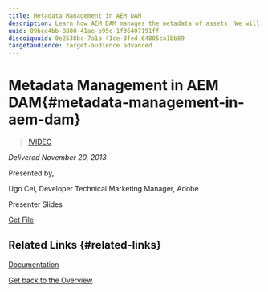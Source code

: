 ```yaml
---
title: Metadata Management in AEM DAM
description: Learn how AEM DAM manages the metadata of assets. We will cover the XMP standard and how DAM makes use of it, how to use metadata in searches, and how to extend the built-in metadata schemas. The new metadata schema editor which has been introduced in the latest DAM Feature Pack will be presented as well.
uuid: 09bce4bb-8880-41ae-b95c-1f36407191ff
discoiquuid: 0e2538bc-7a1a-41ce-8fed-64805ca1bb89
targetaudience: target-audience advanced
---
```


# Metadata Management in AEM DAM{#metadata-management-in-aem-dam}

>[!VIDEO](https://video.tv.adobe.com/v/19524/?quality=9)

*Delivered November 20, 2013*

Presented by,

Ugo Cei, Developer Technical Marketing Manager, Adobe

Presenter Slides

[Get File](assets/metadata-management-in-aem-dam.pdf)

## Related Links {#related-links}

[Documentation](https://docs.adobe.com/content/docs/en/cq/5-6-1/dam/metadata_for_digitalassetmanagement.html)

[Get back to the Overview](https://helpx.adobe.com/experience-manager/kt/eseminars/gems/aem-index.html)  

